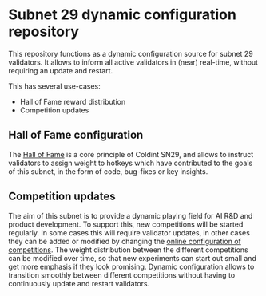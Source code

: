# Subnet 29 dynamic configuration repository
This repository functions as a dynamic configuration source for subnet 29 validators.
It allows to inform all active validators in (near) real-time, without requiring an update
and restart.

This has several use-cases:
- Hall of Fame reward distribution
- Competition updates

## Hall of Fame configuration
The [Hall of Fame](hall_of_fame.json) is a core principle of Coldint SN29, and
allows to instruct validators to assign weight to hotkeys which have
contributed to the goals of this subnet, in the form of code, bug-fixes or key
insights.

## Competition updates
The aim of this subnet is to provide a dynamic playing field for AI R&D and
product development. To support this, new competitions will be started
regularly. In some cases this will require validator updates, in other cases
they can be added or modified by changing the [online configuration of competitions](competitions.json).
The weight distribution between the different competitions can be modified over
time, so that new experiments can start out small and get more emphasis if they
look promising.
Dynamic configuration allows to transition smoothly between different
competitions without having to continuously update and restart validators.
